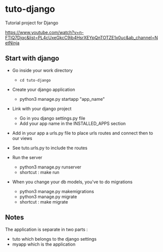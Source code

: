 # tuto-django
Tutorial project for Django

https://www.youtube.com/watch?v=n-FTlQ7Djqc&list=PL4cUxeGkcC9ib4HsrXEYpQnTOTZE1x0uc&ab_channel=NetNinja

## Start with django

- Go inside your work directory 
    - `cd tuto-django`

- Create your django application
    - python3 manage.py startapp "app_name"

- Link with your django project
    - Go in you django settings.py file 
    - Add your app name in the INSTALLED_APPS section

- Add in your app a urls.py file to place urls routes and connect then to our views

- See tuto.urls.py to include the routes

- Run the server
    - python3 manage.py runserver 
    - shortcut : make run

- When you change your db models, you've to do migrations 
	- python3 manage.py makemigrations 
    - python3 manage.py migrate
    - shortcut : make migrate

## Notes

The application is separate in two parts :
- tuto which belongs to the django settings
- myapp which is the application
